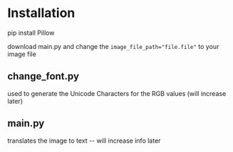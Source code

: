 # Installation
pip install Pillow

download main.py and change the `image_file_path="file.file"` to your image file

## change_font.py
used to generate the Unicode Characters for the RGB values (will increase later)

## main.py
translates the image to text -- will increase info later
